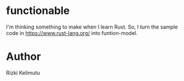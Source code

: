 # functionable

I'm thinking something to make when I learn Rust. So, I turn the sample code in https://www.rust-lang.org/ into funtion-model. 

# Author

Rizki Kelimutu

